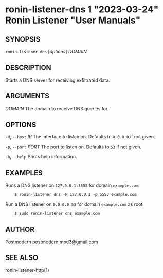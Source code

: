 # ronin-listener-dns 1 "2023-03-24" Ronin Listener "User Manuals"

## SYNOPSIS

`ronin-listener dns` [*options*] *DOMAIN*

## DESCRIPTION

Starts a DNS server for receiving exfiltrated data.

## ARGUMENTS

*DOMAIN*
  The domain to receive DNS queries for.

## OPTIONS

`-H`, `--host` *IP*
  The interface to listen on. Defaults to `0.0.0.0` if not given.

`-p`, `--port` *PORT*
  The port to listen on. Defaults to `53` if not given.

`-h`, `--help`
  Prints help information.

## EXAMPLES

Runs a DNS listener on `127.0.0.1:5553` for domain `example.com`:

        $ ronin-listener dns -H 127.0.0.1 -p 5553 example.com

Run a DNS listener on `0.0.0.0:53` for domain `example.com` as root:

        $ sudo ronin-listener dns example.com

## AUTHOR

Postmodern <postmodern.mod3@gmail.com>

## SEE ALSO

ronin-listener-http(1)
